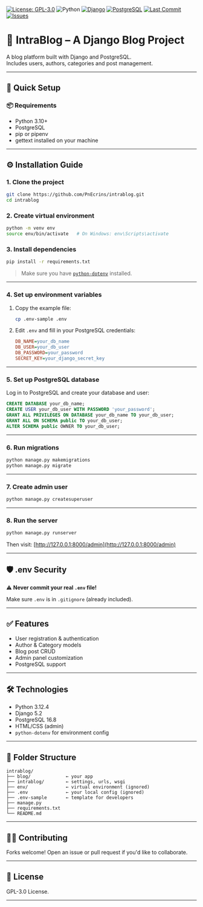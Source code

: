 [![License: GPL-3.0](https://img.shields.io/badge/License-GPLv3-blue.svg)](https://www.gnu.org/licenses/gpl-3.0)
![Python](https://img.shields.io/badge/Python-3.10%2B-blue.svg)
[![Django](https://img.shields.io/badge/Django-5.2-success)](https://www.djangoproject.com/)
[![PostgreSQL](https://img.shields.io/badge/PostgreSQL-16-blue)](https://www.postgresql.org/)
[![Last Commit](https://img.shields.io/github/last-commit/PnEcrins/intrablog)](https://github.com/PnEcrins/intrablog/commits/main)
[![Issues](https://img.shields.io/github/issues/PnEcrins/intrablog)](https://github.com/PnEcrins/intrablog/issues)

<!-- [![Build Status](https://img.shields.io/github/actions/workflow/status/PnEcrins/intrablog/django.yml?branch=main)](https://github.com/PnEcrins/intrablog/actions) -->

# 📝 IntraBlog – A Django Blog Project

A blog platform built with Django and PostgreSQL.  
Includes users, authors, categories and post management.

---

## 🚀 Quick Setup

### 📦 Requirements

- Python 3.10+
- PostgreSQL
- pip or pipenv
- gettext installed on your machine

---

## ⚙️ Installation Guide

### 1. Clone the project

```bash
git clone https://github.com/PnEcrins/intrablog.git
cd intrablog
```

### 2. Create virtual environment

```bash
python -m venv env
source env/bin/activate   # On Windows: env\Scripts\activate
```

### 3. Install dependencies

```bash
pip install -r requirements.txt
```

> Make sure you have [`python-dotenv`](https://pypi.org/project/python-dotenv/) installed.

---

### 4. Set up environment variables

1. Copy the example file:

   ```bash
   cp .env-sample .env
   ```

2. Edit `.env` and fill in your PostgreSQL credentials:
   ```ini
   DB_NAME=your_db_name
   DB_USER=your_db_user
   DB_PASSWORD=your_password
   SECRET_KEY=your_django_secret_key
   ```

---

### 5. Set up PostgreSQL database

Log in to PostgreSQL and create your database and user:

```sql
CREATE DATABASE your_db_name;
CREATE USER your_db_user WITH PASSWORD 'your_password';
GRANT ALL PRIVILEGES ON DATABASE your_db_name TO your_db_user;
GRANT ALL ON SCHEMA public TO your_db_user;
ALTER SCHEMA public OWNER TO your_db_user;
```

---

### 6. Run migrations

```bash
python manage.py makemigrations
python manage.py migrate
```

---

### 7. Create admin user

```bash
python manage.py createsuperuser
```

---

### 8. Run the server

```bash
python manage.py runserver
```

Then visit: [http://127.0.0.1:8000/admin](http://127.0.0.1:8000/admin)

---

## 🛡 .env Security

⚠️ **Never commit your real `.env` file!**

Make sure `.env` is in `.gitignore` (already included).

---

## ✅ Features

- User registration & authentication
- Author & Category models
- Blog post CRUD
- Admin panel customization
- PostgreSQL support

---

## 🛠 Technologies

- Python 3.12.4
- Django 5.2
- PostgreSQL 16.8
- HTML/CSS (admin)
- `python-dotenv` for environment config

---

## 📁 Folder Structure

```
intrablog/
├── blog/             ← your app
├── intrablog/        ← settings, urls, wsgi
├── env/              ← virtual environment (ignored)
├── .env              ← your local config (ignored)
├── .env-sample       ← template for developers
├── manage.py
├── requirements.txt
└── README.md
```

---

## 🧑‍💻 Contributing

Forks welcome! Open an issue or pull request if you'd like to collaborate.

---

## 📜 License

GPL-3.0 License.

---
